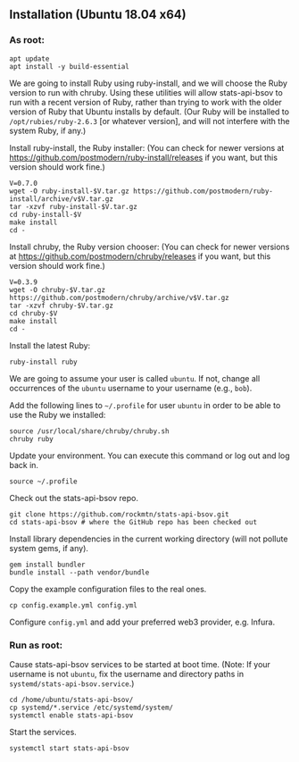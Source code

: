 ## Installation (Ubuntu 18.04 x64)

### As root:
```
apt update
apt install -y build-essential
```

We are going to install Ruby using ruby-install, and we will choose the Ruby
version to run with chruby. Using these utilities will allow stats-api-bsov to
run with a recent version of Ruby, rather than trying to work with the older
version of Ruby that Ubuntu installs by default. (Our Ruby will be installed to
`/opt/rubies/ruby-2.6.3` [or whatever version], and will not interfere with the
system Ruby, if any.)

Install ruby-install, the Ruby installer: (You can check for newer versions at
https://github.com/postmodern/ruby-install/releases if you want, but this
version should work fine.)
```
V=0.7.0
wget -O ruby-install-$V.tar.gz https://github.com/postmodern/ruby-install/archive/v$V.tar.gz
tar -xzvf ruby-install-$V.tar.gz
cd ruby-install-$V
make install
cd -
```

Install chruby, the Ruby version chooser: (You can check for newer versions at
https://github.com/postmodern/chruby/releases if you want, but this version
should work fine.)
```
V=0.3.9
wget -O chruby-$V.tar.gz https://github.com/postmodern/chruby/archive/v$V.tar.gz
tar -xzvf chruby-$V.tar.gz
cd chruby-$V
make install
cd -
```

Install the latest Ruby:
```
ruby-install ruby
```

We are going to assume your user is called `ubuntu`. If not, change all
occurrences of the `ubuntu` username to your username (e.g., `bob`).

Add the following lines to `~/.profile` for user `ubuntu` in order to be able
to use the Ruby we installed:
```
source /usr/local/share/chruby/chruby.sh
chruby ruby
```

Update your environment. You can execute this command or log out and log back
in.
```
source ~/.profile
```

Check out the stats-api-bsov repo.
```
git clone https://github.com/rockmtn/stats-api-bsov.git
cd stats-api-bsov # where the GitHub repo has been checked out
```

Install library dependencies in the current working directory (will not pollute
system gems, if any).
```
gem install bundler
bundle install --path vendor/bundle
```

Copy the example configuration files to the real ones.
```
cp config.example.yml config.yml
```
Configure `config.yml` and add your preferred web3 provider, e.g. Infura.


### Run as root:

Cause stats-api-bsov services to be started at boot time. (Note: If your
username is not `ubuntu`, fix the username and directory paths in
`systemd/stats-api-bsov.service`.)
```
cd /home/ubuntu/stats-api-bsov/
cp systemd/*.service /etc/systemd/system/
systemctl enable stats-api-bsov
```

Start the services.
```
systemctl start stats-api-bsov
```
